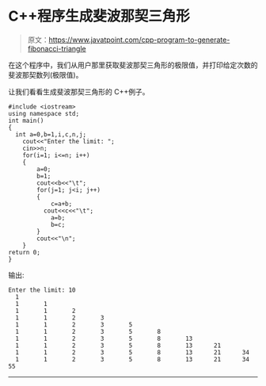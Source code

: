 # C++程序生成斐波那契三角形

> 原文：<https://www.javatpoint.com/cpp-program-to-generate-fibonacci-triangle>

在这个程序中，我们从用户那里获取斐波那契三角形的极限值，并打印给定次数的斐波那契数列(极限值)。

让我们看看生成斐波那契三角形的 C++例子。

```
#include <iostream>
using namespace std;
int main()
{
  int a=0,b=1,i,c,n,j;  
    cout<<"Enter the limit: ";  
    cin>>n;  
    for(i=1; i<=n; i++)  
    {  
        a=0;  
        b=1;  
        cout<<b<<"\t"; 
        for(j=1; j<i; j++)  
        {  
            c=a+b;  
          cout<<c<<"\t";  
            a=b;  
            b=c;
        }  
        cout<<"\n";  
    }  
return 0;
}

```

输出:

```
Enter the limit: 10 
  1 
  1       1
  1       1       2  
  1       1       2       3 
  1       1       2       3       5 
  1       1       2       3       5       8
  1       1       2       3       5       8       13
  1       1       2       3       5       8       13      21 
  1       1       2       3       5       8       13      21      34  
  1       1       2       3       5       8       13      21      34      55  

```

* * *